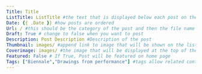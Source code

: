 ```yaml
---
Title: Title
ListTitle: ListTitle #the text that is displayed below each post on the list pages
Date: {{ .Date }} #how posts are ordered 
Url: / #this should be the category of the post and then the file name e.g. /print/printfilename
Draft: True # change to false when you want to post
Description: Post Description #Description of the post
Thumbnail: images/ #append link to image that will be shown on the list page
Coverimage: images/ #the image that will be displayed at the top of the post
Featured: False # If True, Post will be featured on home page
Tags: ["Biennale","Drawings from performance"] #tags allow related content to be grouped together, add more by adding a comma to the latest tag
---
```


